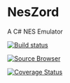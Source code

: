 # NesZord
A C# NES Emulator

[![Build status](https://ci.appveyor.com/api/projects/status/c7qseic3yx09vnjh?svg=true)](https://ci.appveyor.com/project/rmterra/neszord)

[![Source Browser](https://img.shields.io/badge/Browse-Source-green.svg)](http://sourcebrowser.io/Browse/rmterra/NesZord)

[![Coverage Status](https://coveralls.io/repos/github/rmterra/NesZord/badge.svg?branch=xunit_experiment)](https://coveralls.io/github/rmterra/NesZord?branch=xunit_experiment)
